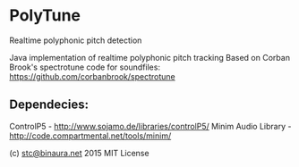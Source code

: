 # PolyTune
Realtime polyphonic pitch detection

Java implementation of realtime polyphonic pitch tracking
Based on Corban Brook's spectrotune code for soundfiles: https://github.com/corbanbrook/spectrotune

## Dependecies:

ControlP5 - http://www.sojamo.de/libraries/controlP5/
Minim Audio Library - http://code.compartmental.net/tools/minim/

(c) stc@binaura.net 2015 MIT License